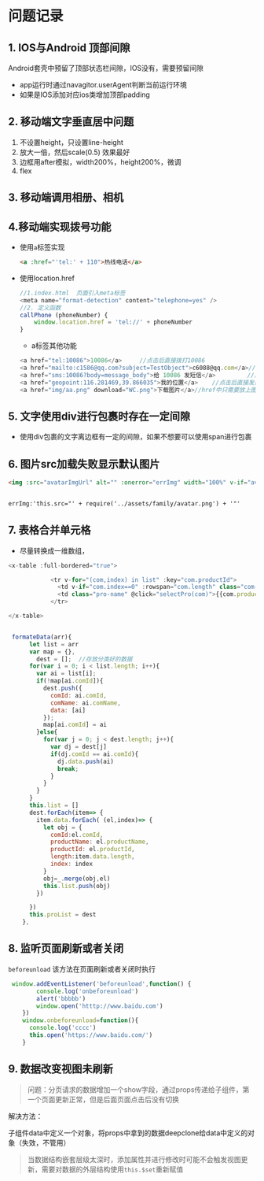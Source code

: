 #  问题记录

## 1. IOS与Android 顶部间隙

Android套壳中预留了顶部状态栏间隙，IOS没有，需要预留间隙

- app运行时通过navagitor.userAgent判断当前运行环境
- 如果是IOS添加对应ios类增加顶部padding

## 2. 移动端文字垂直居中问题

1. 不设置height，只设置line-height
2. 放大一倍，然后scale(0.5)   效果最好
3.  边框用after模拟，width200%，height200%，微调
4. flex

## 3.  移动端调用相册、相机



## 4.移动端实现拨号功能

- 使用`a`标签实现

  ```html
  <a :href="'tel:' + 110">热线电话</a>
  ```

- 使用location.href

  ```js
  //1.index.html  页面引入meta标签
  <meta name="format-detection" content="telephone=yes" />
  //2. 定义函数
  callPhone (phoneNumber) {
      window.location.href = 'tel://' + phoneNumber
  }
  ```

  - a标签其他功能

  ```js
  <a href="tel:10086">10086</a>     //点击后直接拨打10086  
  <a href="mailto:c1586@qq.com?subject=TestObject">c6088@qq.com</a>//点击后直接给c1586@qq.com发邮件，主题为：TestObject             
  <a href="sms:10086?body=message_body">给 10086 发短信</a>         //点击后直接给10086发信息，消息内容默认为message_body     
  <a href="geopoint:116.281469,39.866035">我的位置</a>    //点击后直接发送自己的位置 
  <a href="img/aa.png" download="WC.png">下载图片</a>//href中只需要放上图片的链接 
  ```

## 5. 文字使用div进行包裹时存在一定间隙

- 使用div包裹的文字离边框有一定的间隙，如果不想要可以使用span进行包裹

## 6. 图片src加载失败显示默认图片

```html
<img :src="avatarImgUrl" alt="" :onerror="errImg" width="100%" v-if="avatarImgUrl">


errImg:'this.src="' + require('../assets/family/avatar.png') + '"'
```

## 7. 表格合并单元格

- 尽量转换成一维数组，


```js
<x-table :full-bordered="true">

            <tr v-for="(com,index) in list" :key="com.productId">
              <td v-if="com.index==0" :rowspan="com.length" class="com-name"> {{com.comName}}</td>
              <td class="pro-name" @click="selectPro(com)">{{com.productName}}</td>
            </tr>

</x-table>


 formateData(arr){
      let list = arr
      var map = {},
        dest = [];  //存放分类好的数据
      for(var i = 0; i < list.length; i++){
        var ai = list[i];
        if(!map[ai.comId]){
          dest.push({
            comId: ai.comId,
            comName: ai.comName,
            data: [ai]
          });
          map[ai.comId] = ai
        }else{
          for(var j = 0; j < dest.length; j++){
            var dj = dest[j]
            if(dj.comId == ai.comId){
              dj.data.push(ai)
              break;
            }
          }
        }
      }
      this.list = []
      dest.forEach(item=> {
        item.data.forEach( (el,index)=> {
          let obj = {
            comId:el.comId,
            productName: el.productName,
            productId: el.productId,
            length:item.data.length,
            index: index
          }
          obj=_.merge(obj,el)
          this.list.push(obj)
        })

      })
      this.proList = dest
    },
```

##  8. 监听页面刷新或者关闭

`beforeunload` 该方法在页面刷新或者关闭时执行

```js
 window.addEventListener('beforeunload',function() {
        console.log('onbeforeunload')
        alert('bbbbb')
        window.open('htttp://www.baidu.com')
    })
    window.onbeforeunload=function(){
      console.log('cccc')
      this.open('https://www.baidu.com/')
    }
```

## 9. 数据改变视图未刷新

> 问题：分页请求的数据增加一个show字段，通过props传递给子组件，第一个页面更新正常，但是后面页面点击后没有切换

解决方法：

子组件data中定义一个对象，将props中拿到的数据deepclone给data中定义的对象（失效，不管用）

> 当数据结构嵌套层级太深时，添加属性并进行修改时可能不会触发视图更新，需要对数据的外层结构使用`this.$set`重新赋值

